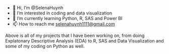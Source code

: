 - 👋 Hi, I’m @SelenaHuynh
- 👀 I’m interested in coding and data visualization
- 🌱 I’m currently learning Python, R, SAS and Power BI 
- 📫 How to reach me selenahuynh1111@gmail.com

Above is all of my projects that I have been working on, from doing Explatonary Descriptive Analysis (EDA) to R, SAS and Data Visualization and some of my coding on Python as well.

<!---
SelenaHuynh/SelenaHuynh is a ✨ special ✨ repository because its `README.md` (this file) appears on your GitHub profile.
You can click the Preview link to take a look at your changes.
--->
